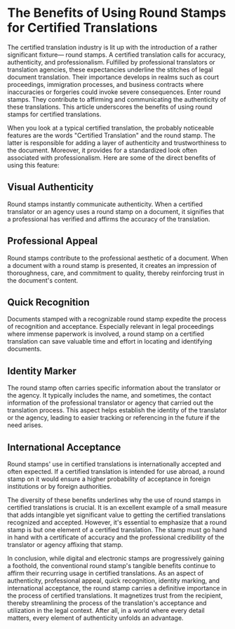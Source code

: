 # The Benefits of Using Round Stamps for Certified Translations

The certified translation industry is lit up with the introduction of a rather significant fixture— round stamps. A certified translation calls for accuracy, authenticity, and professionalism. Fulfilled by professional translators or translation agencies, these expectancies underline the stitches of legal document translation. Their importance develops in realms such as court proceedings, immigration processes, and business contracts where inaccuracies or forgeries could invoke severe consequences. Enter round stamps. They contribute to affirming and communicating the authenticity of these translations. This article underscores the benefits of using round stamps for certified translations.

When you look at a typical certified translation, the probably noticeable features are the words "Certified Translation" and the round stamp. The latter is responsible for adding a layer of authenticity and trustworthiness to the document. Moreover, it provides for a standardized look often associated with professionalism. Here are some of the direct benefits of using this feature:

## Visual Authenticity
Round stamps instantly communicate authenticity. When a certified translator or an agency uses a round stamp on a document, it signifies that a professional has verified and affirms the accuracy of the translation.

## Professional Appeal
Round stamps contribute to the professional aesthetic of a document. When a document with a round stamp is presented, it creates an impression of thoroughness, care, and commitment to quality, thereby reinforcing trust in the document's content.

## Quick Recognition
Documents stamped with a recognizable round stamp expedite the process of recognition and acceptance. Especially relevant in legal proceedings where immense paperwork is involved, a round stamp on a certified translation can save valuable time and effort in locating and identifying documents.

## Identity Marker
The round stamp often carries specific information about the translator or the agency. It typically includes the name, and sometimes, the contact information of the professional translator or agency that carried out the translation process. This aspect helps establish the identity of the translator or the agency, leading to easier tracking or referencing in the future if the need arises.

## International Acceptance
Round stamps' use in certified translations is internationally accepted and often expected. If a certified translation is intended for use abroad, a round stamp on it would ensure a higher probability of acceptance in foreign institutions or by foreign authorities.

The diversity of these benefits underlines why the use of round stamps in certified translations is crucial. It is an excellent example of a small measure that adds intangible yet significant value to getting the certified translations recognized and accepted. However, it's essential to emphasize that a round stamp is but one element of a certified translation. The stamp must go hand in hand with a certificate of accuracy and the professional credibility of the translator or agency affixing that stamp.

In conclusion, while digital and electronic stamps are progressively gaining a foothold, the conventional round stamp's tangible benefits continue to affirm their recurring usage in certified translations. As an aspect of authenticity, professional appeal, quick recognition, identity marking, and international acceptance, the round stamp carries a definitive importance in the process of certified translations. It magnetizes trust from the recipient, thereby streamlining the process of the translation's acceptance and utilization in the legal context. After all, in a world where every detail matters, every element of authenticity unfolds an advantage.